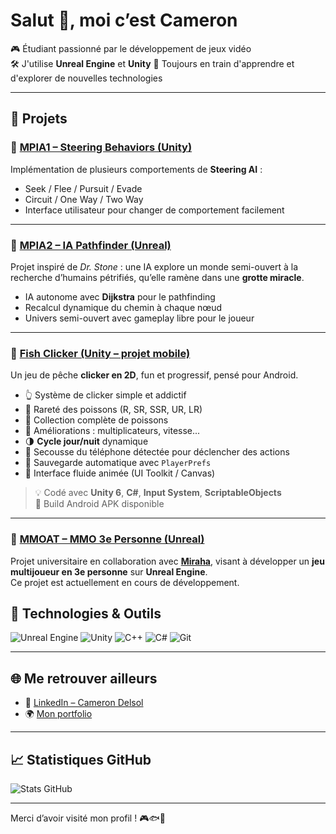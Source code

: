 # Salut 👋, moi c’est Cameron

🎮 Étudiant passionné par le développement de jeux vidéo  
🛠️ J'utilise **Unreal Engine** et **Unity** 
🌱 Toujours en train d'apprendre et d'explorer de nouvelles technologies

---

## 🚀 Projets 

### 🎯 [MPIA1 – Steering Behaviors (Unity)](https://github.com/Draggyfire/MPIA1)
Implémentation de plusieurs comportements de **Steering AI** :

- Seek / Flee / Pursuit / Evade
- Circuit / One Way / Two Way
- Interface utilisateur pour changer de comportement facilement

---

### 🧠 [MPIA2 – IA Pathfinder (Unreal)](https://github.com/Draggyfire/MPIA2)
Projet inspiré de *Dr. Stone* : une IA explore un monde semi-ouvert à la recherche d’humains pétrifiés, qu’elle ramène dans une **grotte miracle**.

- IA autonome avec **Dijkstra** pour le pathfinding
- Recalcul dynamique du chemin à chaque nœud
- Univers semi-ouvert avec gameplay libre pour le joueur

---

### 🎣 [Fish Clicker (Unity – projet mobile)](https://github.com/Draggyfire/FishClicker)
Un jeu de pêche **clicker en 2D**, fun et progressif, pensé pour Android.

- 👆 Système de clicker simple et addictif  
- 🐠 Rareté des poissons (R, SR, SSR, UR, LR)  
- 📖 Collection complète de poissons  
- 🔁 Améliorations : multiplicateurs, vitesse...  
- 🌗 **Cycle jour/nuit** dynamique  
- 📳 Secousse du téléphone détectée pour déclencher des actions  
- 💾 Sauvegarde automatique avec `PlayerPrefs`  
- 🎨 Interface fluide animée (UI Toolkit / Canvas)

> 💡 Codé avec **Unity 6**, **C#**, **Input System**, **ScriptableObjects**  
> 🎯 Build Android APK disponible

---

### 🧠 [MMOAT – MMO 3e Personne (Unreal)](https://github.com/Miraha02/MMOAT)  
Projet universitaire en collaboration avec **[Miraha](https://github.com/Miraha02)**, visant à développer un **jeu multijoueur en 3e personne** sur **Unreal Engine**.  
Ce projet est actuellement en cours de développement.



## 🧰 Technologies & Outils
![Unreal Engine](https://img.shields.io/badge/-Unreal_Engine-000?style=flat-square&logo=unrealengine)
![Unity](https://img.shields.io/badge/-Unity-000?style=flat-square&logo=unity)
![C++](https://img.shields.io/badge/-C++-00599C?style=flat-square&logo=c%2B%2B&logoColor=white)
![C#](https://img.shields.io/badge/-C%23-239120?style=flat-square&logo=c-sharp&logoColor=white)
![Git](https://img.shields.io/badge/-Git-F05032?style=flat-square&logo=git&logoColor=white)

---

## 🌐 Me retrouver ailleurs
- 💼 [LinkedIn – Cameron Delsol](https://www.linkedin.com/in/cameron-delsol/)
- 🌍 [Mon portfolio](https://draggyfire.github.io)

---

## 📈 Statistiques GitHub
![Stats GitHub](https://github-readme-stats.vercel.app/api?username=Draggyfire&show_icons=true&theme=tokyonight)

---

Merci d’avoir visité mon profil ! 🎮🐟🚀

<!--
**Draggyfire/Draggyfire** is a ✨ _special_ ✨ repository because its `README.md` (this file) appears on your GitHub profile.

Here are some ideas to get you started:

- 🔭 I’m currently working on ...
- 🌱 I’m currently learning ...
- 👯 I’m looking to collaborate on ...
- 🤔 I’m looking for help with ...
- 💬 Ask me about ...
- 📫 How to reach me: ...
- 😄 Pronouns: ...
- ⚡ Fun fact: ...
-->
